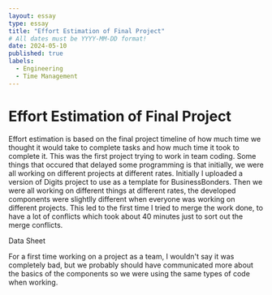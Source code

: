 ```yaml
---
layout: essay
type: essay
title: "Effort Estimation of Final Project"
# All dates must be YYYY-MM-DD format!
date: 2024-05-10
published: true
labels:
  - Engineering
  - Time Management
---
```


<h1>Effort Estimation of Final Project</h1>
<p>
  Effort estimation is based on the final project timeline of how much time we thought it would take to complete tasks and how much time it took to complete it. This was the first project trying to work in team coding. Some things that occured that delayed some programming is that initially, we were all working on different projects at different rates. Initially I uploaded a version of Digits project to use as a template for <a src="https://businessbonders.xyz/">BusinessBonders</a>. Then we were all working on different things at different rates, the developed components were slightlly different when everyone was working on different projects. This led to the first time I tried to merge the work done, to have a lot of conflicts which took about 40 minutes just to sort out the merge conflicts.
</p>
<p>
  <a src="https://docs.google.com/spreadsheets/d/1kq5bALxsGkM75_-fdPBbZpSvPQh5J9D38oUkFAaKyk8/edit#gid=0">Data Sheet</a>
</p>

<p>
  For a first time working on a project as a team, I wouldn't say it was completely bad, but we probably should have communicated more about the basics of the components so we were using the same types of code when working.
</p>
